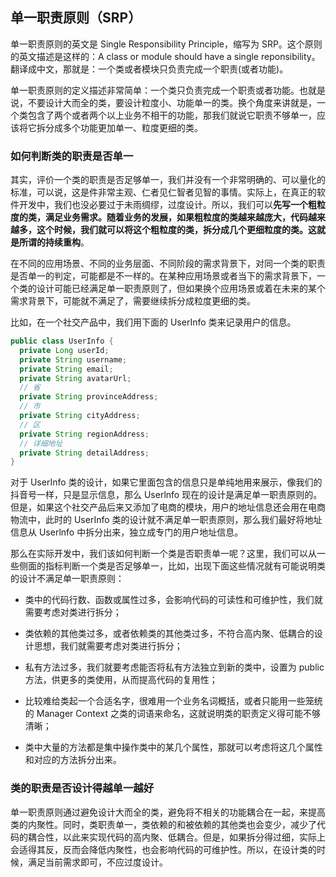 ## 单一职责原则（SRP）

单一职责原则的英文是 Single Responsibility Principle，缩写为 SRP。这个原则的英文描述是这样的：A class or module should have a single reponsibility。翻译成中文，那就是：一个类或者模块只负责完成一个职责(或者功能)。

单一职责原则的定义描述非常简单：一个类只负责完成一个职责或者功能。也就是说，不要设计大而全的类，要设计粒度小、功能单一的类。换个角度来讲就是，一个类包含了两个或者两个以上业务不相干的功能，那我们就说它职责不够单一，应该将它拆分成多个功能更加单一、粒度更细的类。

### 如何判断类的职责是否单一

其实，评价一个类的职责是否足够单一，我们并没有一个非常明确的、可以量化的标准，可以说，这是件非常主观、仁者见仁智者见智的事情。实际上，在真正的软件开发中，我们也没必要过于未雨绸缪，过度设计。所以，我们可以**先写一个粗粒度的类，满足业务需求。随着业务的发展，如果粗粒度的类越来越庞大，代码越来越多，这个时候，我们就可以将这个粗粒度的类，拆分成几个更细粒度的类。这就是所谓的持续重构**。

在不同的应用场景、不同的业务层面、不同阶段的需求背景下，对同一个类的职责是否单一的判定，可能都是不一样的。在某种应用场景或者当下的需求背景下，一个类的设计可能已经满足单一职责原则了，但如果换个应用场景或着在未来的某个需求背景下，可能就不满足了，需要继续拆分成粒度更细的类。

比如，在一个社交产品中，我们用下面的 UserInfo 类来记录用户的信息。

```java
public class UserInfo {
  private Long userId;
  private String username;
  private String email;
  private String avatarUrl;
  // 省
  private String provinceAddress;
  // 市
  private String cityAddress;
  // 区
  private String regionAddress;
  // 详细地址
  private String detailAddress;
}
```
对于 UserInfo 类的设计，如果它里面包含的信息只是单纯地用来展示，像我们的抖音号一样，只是显示信息，那么 Userlnfo 现在的设计是满足单一职责原则的。但是，如果这个社交产品后来又添加了电商的模块，用户的地址信息还会用在电商物流中，此时的 UserInfo 类的设计就不满足单一职责原则，那么我们最好将地址信息从 Userlnfo 中拆分出来，独立成专门的用户地址信息。

那么在实际开发中，我们该如何判断一个类是否职责单一呢？这里，我们可以从一些侧面的指标判断一个类是否足够单一，比如，出现下面这些情况就有可能说明类的设计不满足单一职责原则：

- 类中的代码行数、函数或属性过多，会影响代码的可读性和可维护性，我们就需要考虑对类进行拆分；

- 类依赖的其他类过多，或者依赖类的其他类过多，不符合高内聚、低耦合的设计思想，我们就需要考虑对类进行拆分；

- 私有方法过多，我们就要考虑能否将私有方法独立到新的类中，设置为 public 方法，供更多的类使用，从而提高代码的复用性；

- 比较难给类起一个合适名字，很难用一个业务名词概括，或者只能用一些笼统的 Manager Context 之类的词语来命名，这就说明类的职责定义得可能不够清晰；

- 类中大量的方法都是集中操作类中的某几个属性，那就可以考虑将这几个属性和对应的方法拆分出来。

### 类的职责是否设计得越单一越好

单一职责原则通过避免设计大而全的类，避免将不相关的功能耦合在一起，来提高类的内聚性。同时，类职责单一，类依赖的和被依赖的其他类也会变少，减少了代码的耦合性，以此来实现代码的高内聚、低耦合。但是，如果拆分得过细，实际上会适得其反，反而会降低内聚性，也会影响代码的可维护性。所以，在设计类的时候，满足当前需求即可，不应过度设计。
